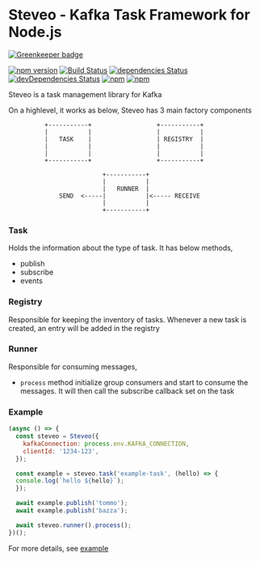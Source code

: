 # Steveo - Kafka Task Framework for Node.js

[![Greenkeeper badge](https://badges.greenkeeper.io/ordermentum/steveo.svg)](https://greenkeeper.io/)

[![npm version](https://badge.fury.io/js/steveo.svg)](https://badge.fury.io/js/steveo)
[![Build Status](https://travis-ci.org/ordermentum/steveo.svg?branch=master)](https://travis-ci.org/ordermentum/steveo)
[![dependencies Status](https://david-dm.org/ordermentum/steveo/status.svg)](https://david-dm.org/ordermentum/steveo)
[![devDependencies Status](https://david-dm.org/ordermentum/steveo/dev-status.svg)](https://david-dm.org/ordermentum/steveo?type=dev)
[![npm](https://img.shields.io/npm/l/steveo.svg)](https://www.npmjs.com/package/steveo)
[![npm](https://img.shields.io/npm/dt/steveo.svg)](https://www.npmjs.com/package/steveo)


Steveo is a task management library for Kafka

On a highlevel, it works as below, Steveo has 3 main factory components

              +-----------+                  +-----------+
              |           |                  |           |
              |   TASK    |                  | REGISTRY  |
              |           |                  |           |
              |           |                  |           |
              +-----------+                  +-----------+

                              +-----------+
                              |           |
                              |   RUNNER  |
                  SEND  <-----|           |<----- RECEIVE
                              |           |
                              +-----------+

### Task

Holds the information about the type of task. It has below methods,
  - publish
  - subscribe
  - events

### Registry

Responsible for keeping the inventory of tasks. Whenever a new task is created, an entry will be added in the registry

### Runner

Responsible for consuming messages,
 - `process` method initialize group consumers and start to consume the messages. It will then call the subscribe callback set on the task

### Example

```javascript
(async () => {
  const steveo = Steveo({
    kafkaConnection: process.env.KAFKA_CONNECTION,
    clientId: '1234-123',
  });

  const example = steveo.task('example-task', (hello) => {
  console.log(`hello ${hello}`);
  });

  await example.publish('tommo');
  await example.publish('bazza');

  await steveo.runner().process();
})();
```

For more details, see [example](https://github.com/ordermentum/steveo/blob/master/example/README.md)
